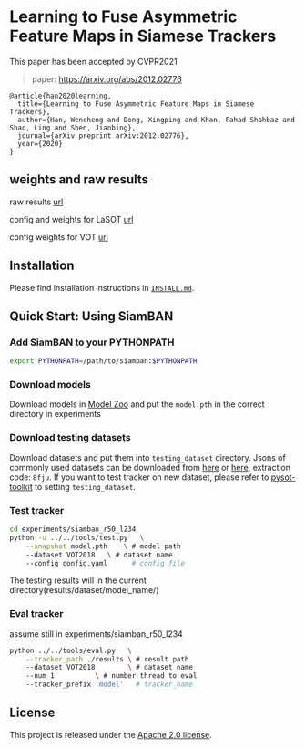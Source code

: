# Learning to Fuse Asymmetric Feature Maps in Siamese Trackers

This paper has been accepted by CVPR2021

> paper: https://arxiv.org/abs/2012.02776

```
@article{han2020learning,
  title={Learning to Fuse Asymmetric Feature Maps in Siamese Trackers},
  author={Han, Wencheng and Dong, Xingping and Khan, Fahad Shahbaz and Shao, Ling and Shen, Jianbing},
  journal={arXiv preprint arXiv:2012.02776},
  year={2020}
}
```

## weights and raw results
raw results [url](https://iiai-wencheng2.oss-cn-hongkong.aliyuncs.com/acm_raw_results.zip)

config and weights for LaSOT [url](https://iiai-wencheng2.oss-cn-hongkong.aliyuncs.com/LaSOT_weight_config.zip)

config weights for VOT [url](https://iiai-wencheng2.oss-cn-hongkong.aliyuncs.com/weight_VOT2019.zip)


## Installation

Please find installation instructions in [`INSTALL.md`](INSTALL.md).

## Quick Start: Using SiamBAN

### Add SiamBAN to your PYTHONPATH

```bash
export PYTHONPATH=/path/to/siamban:$PYTHONPATH
```

### Download models

Download models in [Model Zoo](MODEL_ZOO.md) and put the `model.pth` in the correct directory in experiments

### Download testing datasets

Download datasets and put them into `testing_dataset` directory. Jsons of commonly used datasets can be downloaded from [here](https://drive.google.com/drive/folders/10cfXjwQQBQeu48XMf2xc_W1LucpistPI) or [here](https://pan.baidu.com/s/1et_3n25ACXIkH063CCPOQQ), extraction code: `8fju`. If you want to test tracker on new dataset, please refer to [pysot-toolkit](https://github.com/StrangerZhang/pysot-toolkit) to setting `testing_dataset`. 

### Test tracker

```bash
cd experiments/siamban_r50_l234
python -u ../../tools/test.py 	\
	--snapshot model.pth 	\ # model path
	--dataset VOT2018 	\ # dataset name
	--config config.yaml	  # config file
```

The testing results will in the current directory(results/dataset/model_name/)

### Eval tracker

assume still in experiments/siamban_r50_l234

``` bash
python ../../tools/eval.py 	 \
	--tracker_path ./results \ # result path
	--dataset VOT2018        \ # dataset name
	--num 1 		 \ # number thread to eval
	--tracker_prefix 'model'   # tracker_name
```

## License

This project is released under the [Apache 2.0 license](LICENSE). 
